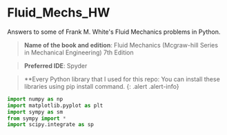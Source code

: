 # Fluid_Mechs_HW
Answers to some of Frank M. White's Fluid Mechanics problems in Python.
> **Name of the book and edition**: Fluid Mechanics (Mcgraw-hill Series in Mechanical Engineering) 7th Edition

> **Preferred IDE**: Spyder 

> **Every Python library that I used for this repo:
You can install these libraries using pip install command.
{: .alert .alert-info}
```Python
import numpy as np
import matplotlib.pyplot as plt
import sympy as sm
from sympy import *
import scipy.integrate as sp
```

